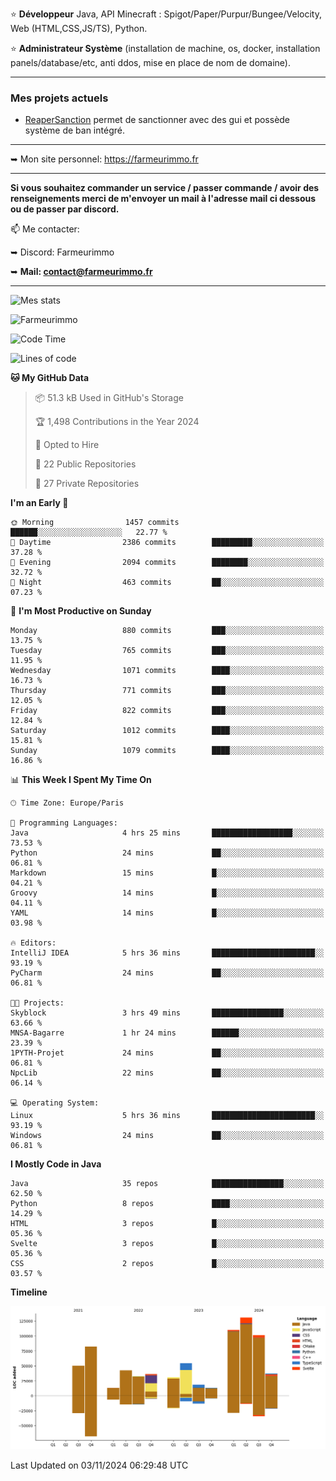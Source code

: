 ⭐ **Développeur** Java, API Minecraft : Spigot/Paper/Purpur/Bungee/Velocity, Web (HTML,CSS,JS/TS), Python.

⭐ **Administrateur Système** (installation de machine, os, docker, installation panels/database/etc, anti ddos, mise en place de nom de domaine).

---

### Mes projets actuels
- [ReaperSanction](https://www.spigotmc.org/resources/reapersanction.89580/) permet de sanctionner avec des gui et possède système de ban intégré.

---

➥ Mon site personnel: https://farmeurimmo.fr

---

**Si vous souhaitez commander un service / passer commande / avoir des renseignements merci de m'envoyer un mail à l'adresse mail ci dessous ou de passer par discord.**

📫 Me contacter:
 
   ➥ Discord: Farmeurimmo
   
   ➥ **Mail: contact@farmeurimmo.fr**

---

![Mes stats](https://github-readme-stats.farmeurimmo.fr/api?username=Farmeurimmo&count_private=true&show_icons=true&theme=radical)

<img src="https://komarev.com/ghpvc/?username=Farmeurimmo" alt="Farmeurimmo" />

<!--START_SECTION:waka-->
![Code Time](http://img.shields.io/badge/Code%20Time-1%2C638%20hrs%2055%20mins-blue)

![Lines of code](https://img.shields.io/badge/From%20Hello%20World%20I%27ve%20Written-754.8%20thousand%20lines%20of%20code-blue)

**🐱 My GitHub Data** 

> 📦 51.3 kB Used in GitHub's Storage 
 > 
> 🏆 1,498 Contributions in the Year 2024
 > 
> 💼 Opted to Hire
 > 
> 📜 22 Public Repositories 
 > 
> 🔑 27 Private Repositories 
 > 
**I'm an Early 🐤** 

```text
🌞 Morning                1457 commits        ██████░░░░░░░░░░░░░░░░░░░   22.77 % 
🌆 Daytime                2386 commits        █████████░░░░░░░░░░░░░░░░   37.28 % 
🌃 Evening                2094 commits        ████████░░░░░░░░░░░░░░░░░   32.72 % 
🌙 Night                  463 commits         ██░░░░░░░░░░░░░░░░░░░░░░░   07.23 % 
```
📅 **I'm Most Productive on Sunday** 

```text
Monday                   880 commits         ███░░░░░░░░░░░░░░░░░░░░░░   13.75 % 
Tuesday                  765 commits         ███░░░░░░░░░░░░░░░░░░░░░░   11.95 % 
Wednesday                1071 commits        ████░░░░░░░░░░░░░░░░░░░░░   16.73 % 
Thursday                 771 commits         ███░░░░░░░░░░░░░░░░░░░░░░   12.05 % 
Friday                   822 commits         ███░░░░░░░░░░░░░░░░░░░░░░   12.84 % 
Saturday                 1012 commits        ████░░░░░░░░░░░░░░░░░░░░░   15.81 % 
Sunday                   1079 commits        ████░░░░░░░░░░░░░░░░░░░░░   16.86 % 
```


📊 **This Week I Spent My Time On** 

```text
🕑︎ Time Zone: Europe/Paris

💬 Programming Languages: 
Java                     4 hrs 25 mins       ██████████████████░░░░░░░   73.53 % 
Python                   24 mins             ██░░░░░░░░░░░░░░░░░░░░░░░   06.81 % 
Markdown                 15 mins             █░░░░░░░░░░░░░░░░░░░░░░░░   04.21 % 
Groovy                   14 mins             █░░░░░░░░░░░░░░░░░░░░░░░░   04.11 % 
YAML                     14 mins             █░░░░░░░░░░░░░░░░░░░░░░░░   03.98 % 

🔥 Editors: 
IntelliJ IDEA            5 hrs 36 mins       ███████████████████████░░   93.19 % 
PyCharm                  24 mins             ██░░░░░░░░░░░░░░░░░░░░░░░   06.81 % 

🐱‍💻 Projects: 
Skyblock                 3 hrs 49 mins       ████████████████░░░░░░░░░   63.66 % 
MNSA-Bagarre             1 hr 24 mins        ██████░░░░░░░░░░░░░░░░░░░   23.39 % 
1PYTH-Projet             24 mins             ██░░░░░░░░░░░░░░░░░░░░░░░   06.81 % 
NpcLib                   22 mins             ██░░░░░░░░░░░░░░░░░░░░░░░   06.14 % 

💻 Operating System: 
Linux                    5 hrs 36 mins       ███████████████████████░░   93.19 % 
Windows                  24 mins             ██░░░░░░░░░░░░░░░░░░░░░░░   06.81 % 
```

**I Mostly Code in Java** 

```text
Java                     35 repos            ████████████████░░░░░░░░░   62.50 % 
Python                   8 repos             ████░░░░░░░░░░░░░░░░░░░░░   14.29 % 
HTML                     3 repos             █░░░░░░░░░░░░░░░░░░░░░░░░   05.36 % 
Svelte                   3 repos             █░░░░░░░░░░░░░░░░░░░░░░░░   05.36 % 
CSS                      2 repos             █░░░░░░░░░░░░░░░░░░░░░░░░   03.57 % 
```



**Timeline**

![Lines of Code chart](https://raw.githubusercontent.com/Farmeurimmo/Farmeurimmo/main/assets/bar_graph.png)


 Last Updated on 03/11/2024 06:29:48 UTC
<!--END_SECTION:waka-->

